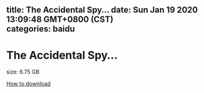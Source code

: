 
title: The Accidental Spy…
date: Sun Jan 19 2020 13:09:48 GMT+0800 (CST)    
categories: baidu
---

# The Accidental Spy…
size: 6.75 GB
 
 

[How to download](https://bpcam.bemobtrk.com/go/2ceec3aa-1ca2-46d6-b9ff-aaa5c184517c?jno=852)